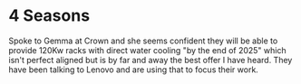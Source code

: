 # 4 Seasons
Spoke to Gemma at Crown and she seems confident they will be able to provide 120Kw racks with direct water cooling "by the end of 2025" which isn't perfect aligned but is by far and away the best offer I have heard. They have been talking to Lenovo and are using that to focus their work. 
